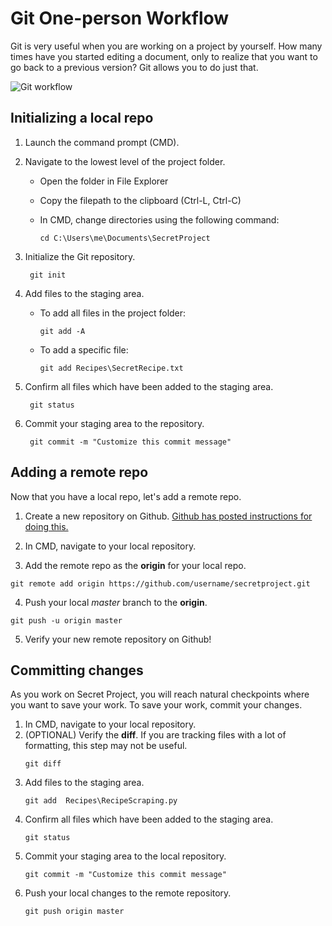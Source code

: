# Git One-person Workflow
Git is very useful when you are working on a project by yourself. How many times have you started editing a document, only to realize that you want to go back to a previous version? Git allows you to do just that.

![Git workflow](https://github.com/EnergyInsights/Intro-To-Python/blob/master/src/images/git-workflow.png "Logo Title Text 1")

## Initializing a local repo
1. Launch the command prompt (CMD).

2. Navigate to the lowest level of the project folder.
	- Open the folder in File Explorer
	- Copy the filepath to the clipboard (Ctrl-L, Ctrl-C)
	- In CMD, change directories using the following command:

		`cd C:\Users\me\Documents\SecretProject`

3. Initialize the Git repository.

		git init

4. Add files to the staging area.
	- To add all files in the project folder:

		`git add -A`

	- To add a specific file:

		`git add Recipes\SecretRecipe.txt`
5. Confirm all files which have been added to the staging area.

		git status
6. Commit your staging area to the repository.

		git commit -m "Customize this commit message"

## Adding a remote repo
Now that you have a local repo, let's add a remote repo.

1. Create a new repository on Github. [Github has posted instructions for doing this.](https://help.github.com/en/github/getting-started-with-github/create-a-repo)

2. In CMD, navigate to your local repository.

3. Add the remote repo as the **origin** for your local repo.
```
git remote add origin https://github.com/username/secretproject.git
```

4. Push your local *master* branch to the **origin**.
```
git push -u origin master
```

5. Verify your new remote repository on Github!

## Committing changes
As you work on Secret Project, you will reach natural checkpoints where you want to save your work. To save your work, commit your changes.

1. In CMD, navigate to your local repository.
2. (OPTIONAL) Verify the **diff**. If you are tracking files with a lot of formatting, this step may not be useful.
	```
	git diff
	```
3. Add files to the staging area.
	```
	git add  Recipes\RecipeScraping.py
	```
4. Confirm all files which have been added to the staging area.
	```
	git status
	```
5. Commit your staging area to the local repository.
	```
	git commit -m "Customize this commit message"
	```
6. Push your local changes to the remote repository.
	```
	git push origin master
	```